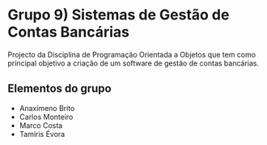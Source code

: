 # Grupo 9) Sistemas de Gestão de Contas Bancárias

Projecto da Disciplina de Programação Orientada a Objetos que tem como principal objetivo a criação de 
um software de gestão de contas bancárias.

## Elementos do grupo
* Anaxímeno Brito
* Carlos Monteiro
* Marco Costa
* Tamiris Évora
